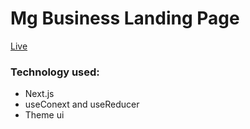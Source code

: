# Mg Business Landing Page

[Live]()

### Technology used:

- Next.js
- useConext and useReducer
- Theme ui
